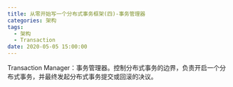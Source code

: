 ```yaml
---
title: 从零开始写一个分布式事务框架(四)-事务管理器
categories: 架构
tags:
  - 架构
  - Transaction
date: 2020-05-05 15:00:00
---
```




Transaction Manager：事务管理器。控制分布式事务的边界，负责开启一个分布式事务，并最终发起分布式事务提交或回滚的决议。